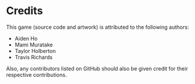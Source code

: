 Credits
=======

This game (source code and artwork) is attributed to the following authors:

 - Aiden Ho
 - Mami Muratake
 - Taylor Holberton
 - Travis Richards

Also, any contributors listed on GitHub should also be given credit for their respective contributions.
